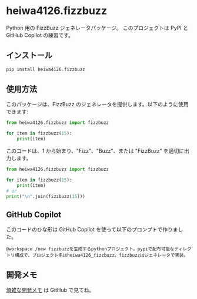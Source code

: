 # heiwa4126.fizzbuzz

Python 用の FizzBuzz ジェネレータパッケージ。
このプロジェクトは PyPI と GitHub Copilot の練習です。

## インストール

```sh
pip install heiwa4126.fizzbuzz
```

## 使用方法

このパッケージは、FizzBuzz のジェネレータを提供します。以下のように使用できます:

```python
from heiwa4126.fizzbuzz import fizzbuzz

for item in fizzbuzz(15):
    print(item)
```

このコードは、1 から始まり、"Fizz"、"Buzz"、または "FizzBuzz" を適切に出力します。

```python
from heiwa4126.fizzbuzz import fizzbuzz

for item in fizzbuzz(15):
    print(item)
# or
print("\n".join(fizzbuzz(15)))
```

## GitHub Copilot

このコードのひな形は GitHub Copilot を使って以下のプロンプトで作りました。

```text
@workspace /new fizzbuzzを生成するpythonプロジェクト。pypiで配布可能なディレクトリ構成で、プロジェクト名はheiwa4126_fizzbuzz。fizzbuzzはジェネレータで実装。
```

## 開発メモ

[煩雑な開発メモ](docs/development-note.md) は GitHub で見てね。
